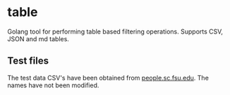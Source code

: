 # table
Golang tool for performing table based filtering operations. Supports CSV, JSON and md tables.


## Test files
The test data CSV's have been obtained from [people.sc.fsu.edu](https://people.sc.fsu.edu/~jburkardt/data/csv/csv.html).
The names have not been modified.
